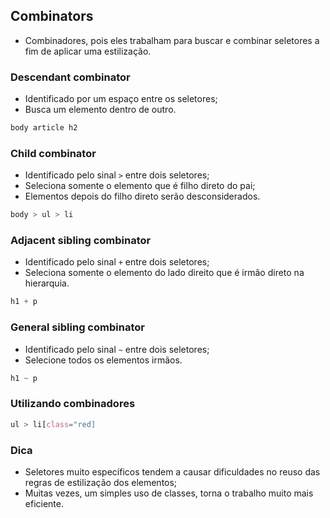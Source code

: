 ## Combinators

- Combinadores, pois eles trabalham para buscar e combinar seletores a fim de aplicar uma estilização.

### Descendant combinator

* Identificado por um espaço entre os seletores;
* Busca um elemento dentro de outro.

```css
body article h2
```

### Child combinator

* Identificado pelo sinal ` > ` entre dois seletores;
* Seleciona somente o elemento que é filho direto do pai;
* Elementos depois do filho direto serão desconsiderados.

```css
body > ul > li
```

### Adjacent sibling combinator

* Identificado pelo sinal ` + ` entre dois seletores;
* Seleciona somente o elemento do lado direito que é irmão direto na hierarquia.

```css
h1 + p
```

### General sibling combinator

* Identificado pelo sinal ` ~ ` entre dois seletores;
* Selecione todos os elementos irmãos.

```css
h1 ~ p
```

### Utilizando combinadores

```css
ul > li[class="red]
```

### Dica

* Seletores muito específicos tendem a causar dificuldades no reuso das regras de estilização dos elementos;
* Muitas vezes, um simples uso de classes, torna o trabalho muito mais eficiente.